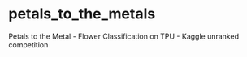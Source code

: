# petals_to_the_metals
Petals to the Metal - Flower Classification on TPU - Kaggle unranked competition
